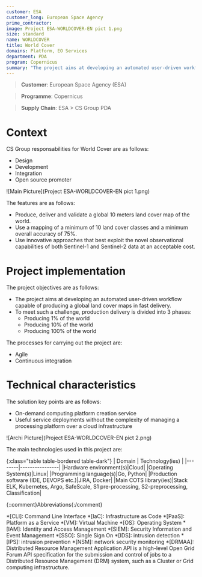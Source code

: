 ```yaml
---
customer: ESA
customer_long: European Space Agency
prime_contractor: 
image: Project ESA-WORLDCOVER-EN pict 1.png
size: standard
name: WORLDCOVER
title: World Cover
domains: Platform, EO Services
department: PDA
program: Copernicus
summary: "The project aims at developing an automated user-driven workflow capable of producing a global land cover maps in fast delivery. To meet such a challenge, production delivery is divided into 3 phases:. * Producing 1% of the world. * Producing 10% of the world. * Producing 100% of the world"
---
```


> __Customer__\: European Space Agency (ESA)

> __Programme__\: Copernicus

> __Supply Chain__\: ESA >  CS Group PDA


# Context


CS Group responsabilities for World Cover are as follows:
* Design
* Development
* Integration 
* Open source promoter

![Main Picture](Project ESA-WORLDCOVER-EN pict 1.png)

The features are as follows:
* Produce, deliver and validate a global 10 meters land cover map of the world.
* Use a mapping of a minimum of 10 land cover classes and a minimum overall accuracy of 75%.
* Use innovative approaches that best exploit the novel observational capabilities of both Sentinel-1 and Sentinel-2 data at an acceptable cost.

# Project implementation

The project objectives are as follows:
* The project aims at developing an automated user-driven workflow capable of producing a global land cover maps in fast delivery.
* To meet such a challenge, production delivery is divided into 3 phases:
	* Producing 1% of the world
	* Producing 10% of the world
	* Producing 100% of the world

The processes for carrying out the project are:
* Agile
* Continuous integration

# Technical characteristics

The solution key points are as follows:
* On-demand computing platform creation service 
* Useful service deployments without the complexity of managing a processing platform over a cloud infrastructure

![Archi Picture](Project ESA-WORLDCOVER-EN pict 2.png)

The main technologies used in this project are:

{:class="table table-bordered table-dark"}
| Domain | Technology(ies) |
|--------|----------------|
|Hardware environment(s)|Cloud|
|Operating System(s)|Linux|
|Programming language(s)|Go, Python|
|Production software (IDE, DEVOPS etc.)|JIRA, Docker|
|Main COTS library(ies)|Stack ELK, Kubernetes, Argo, SafeScale, S1 pre-processing, S2-preprocessing, Classification|



{::comment}Abbreviations{:/comment}

*[CLI]: Command Line Interface
*[IaC]: Infrastructure as Code
*[PaaS]: Platform as a Service
*[VM]: Virtual Machine
*[OS]: Operating System
*[IAM]: Identity and Access Management
*[SIEM]: Security Information and Event Management
*[SSO]: Single Sign On
*[IDS]: intrusion detection
*[IPS]: intrusion prevention
*[NSM]: network security monitoring
*[DRMAA]: Distributed Resource Management Application API is a high-level Open Grid Forum API specification for the submission and control of jobs to a Distributed Resource Management (DRM) system, such as a Cluster or Grid computing infrastructure.
